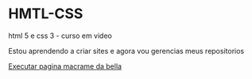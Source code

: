 # HMTL-CSS
 html 5 e css 3 - curso em video

 Estou aprendendo a criar sites e agora vou gerencias meus repositorios

<a href="https://livialeall.github.io/HTML-CSS/Projetos/Macrame/ladingpage.html"> Executar pagina macrame da bella</a>